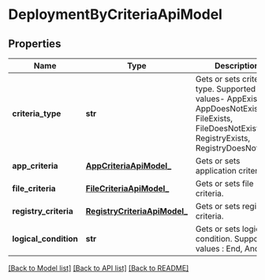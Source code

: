 # DeploymentByCriteriaApiModel

## Properties
Name | Type | Description | Notes
------------ | ------------- | ------------- | -------------
**criteria_type** | **str** | Gets or sets criteria type. Supported values- AppExists, AppDoesNotExist, FileExists, FileDoesNotExist, RegistryExists, RegistryDoesNotExist. | [optional] 
**app_criteria** | [**AppCriteriaApiModel_**](AppCriteriaApiModel_.md) | Gets or sets application criteria. | [optional] 
**file_criteria** | [**FileCriteriaApiModel_**](FileCriteriaApiModel_.md) | Gets or sets file criteria. | [optional] 
**registry_criteria** | [**RegistryCriteriaApiModel_**](RegistryCriteriaApiModel_.md) | Gets or sets registry criteria. | [optional] 
**logical_condition** | **str** | Gets or sets logical condition. Supported values : End, And, Or. | [optional] 

[[Back to Model list]](../README.md#documentation-for-models) [[Back to API list]](../README.md#documentation-for-api-endpoints) [[Back to README]](../README.md)


